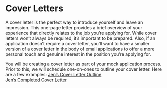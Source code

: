 # Cover Letters

A cover letter is the perfect way to introduce yourself and leave an impression. This one-page letter provides a brief overview of your experience that directly relates to the job you’re applying for. While cover letters won’t always be required, it’s important to be prepared. Also, if an application doesn’t require a cover letter, you’ll want to have a smaller version of a cover letter in the body of email applications to offer a more personal touch and genuine interest in the position you’re applying for. 

You will be creating a cover letter as part of your mock application process. Prior to this, we will schedule one-on-ones to outline your cover letter. Here are a few examples:
[Jen’s Cover Letter Outline](https://drive.google.com/file/d/1Rt5eEihQnMoaVE_U5WLva2Ay6igb0jW9/view?usp=sharing)<br>[Jen’s Completed Cover Letter](https://drive.google.com/file/d/1Mf0u12QdcRE6PhYyFhAgBywjsmHtZdQj/view?usp=sharing)

